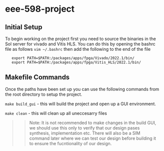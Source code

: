 # eee-598-project

## Initial Setup
To begin working on the project first you need to source the binaries in the Sol server for vivado and Vitis HLS. You can do this by opening the bashrc file  as follows 
`vim ~/.bashrc` then add the following to the end of the file 

```
   export PATH=$PATH:/packages/apps/fpga/Vivado/2022.1/bin/
   export PATH=$PATH:/packages/apps/fpga/Vitis_HLS/2022.1/bin/
```

## Makefile Commands

Once the paths have been set up you can use the following commands from the root directory to setup the project. 

`make build_gui` - this will build the project and open up a GUI environment. 

`make clean` - this will clean up all uneccesarry files 

>> Note: It is not recommended to make changes in the build GUI, we should use this only to verify that our design pases synthesis, implementation etc. There will also be a SIM command later where we can test our design before building it to ensure the fucntionality of our design. 
